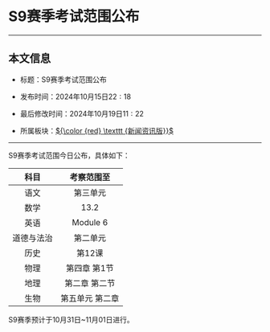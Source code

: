 # S9赛季考试范围公布

------------

## 本文信息

- 标题：S9赛季考试范围公布

- 发布时间：$2024$年$10$月$15$日$22:18$

- 最后修改时间：$2024$年$10$月$19$日$11:22$

- 所属板块：[${\color {red} \texttt {新闻资讯版}}$](/xwzxb)

------------

S9赛季考试范围今日公布，具体如下：

| 科目 | 考察范围至 |
| :-: | :-: |
| 语文 | 第三单元 |
| 数学 | $13.2$ |
| 英语 | Module $6$ |
| 道德与法治 | 第二单元 |
| 历史 | 第$12$课 |
| 物理 | 第四章 第$1$节 |
| 地理 | 第二章 第二节 |
| 生物 | 第五单元 第二章 |

S9赛季预计于$10$月$31$日~$11$月$01$日进行。